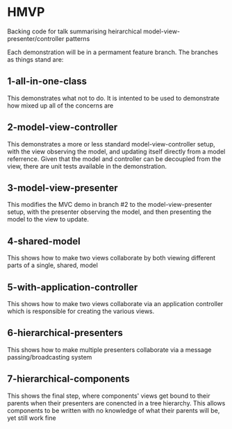 HMVP
====

Backing code for talk summarising heirarchical model-view-presenter/controller patterns

Each demonstration will be in a permament feature branch. The branches as things stand are:

1-all-in-one-class 
------------------

This demonstrates what not to do. It is intented to be used to demonstrate how mixed up all of the concerns are

2-model-view-controller
-----------------------

This demonstrates a more or less standard model-view-controller setup, with the view observing the model, and updating
itself directly from a model referrence. Given that the model and controller can be decoupled from the view, there are
unit tests available in the demonstration.

3-model-view-presenter
----------------------

This modifies the MVC demo in branch #2 to the model-view-presenter setup, with the presenter observing the model, and
then presenting the model to the view to update.

4-shared-model
--------------

This shows how to make two views collaborate by both viewing different parts of a single, shared, model

5-with-application-controller
-----------------------------

This shows how to make two views collaborate via an application controller which is responsible for creating the various
views.

6-hierarchical-presenters
-------------------------
This shows how to make multiple presenters collaborate via a message passing/broadcasting system

7-hierarchical-components
-------------------------
This shows the final step, where components' views get bound to their parents when their presenters are conencted in
a tree hierarchy. This allows components to be written with no knowledge of what their parents will be, yet still work fine